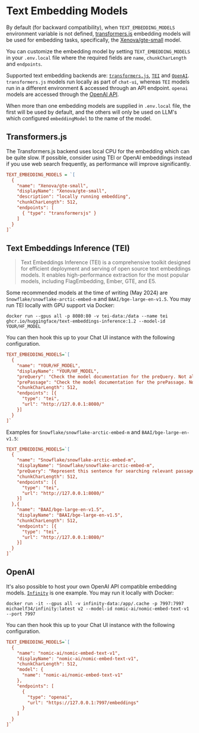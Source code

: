 # Text Embedding Models

By default (for backward compatibility), when `TEXT_EMBEDDING_MODELS` environment variable is not defined, [transformers.js](https://huggingface.co/docs/transformers.js) embedding models will be used for embedding tasks, specifically, the [Xenova/gte-small](https://huggingface.co/Xenova/gte-small) model.

You can customize the embedding model by setting `TEXT_EMBEDDING_MODELS` in your `.env.local` file where the required fields are `name`, `chunkCharLength` and `endpoints`.

Supported text embedding backends are: [`transformers.js`](https://huggingface.co/docs/transformers.js), [`TEI`](https://github.com/huggingface/text-embeddings-inference) and [`OpenAI`](https://platform.openai.com/docs/guides/embeddings). `transformers.js` models run locally as part of `chat-ui`, whereas `TEI` models run in a different environment & accessed through an API endpoint. `openai` models are accessed through the [OpenAI API](https://platform.openai.com/docs/guides/embeddings).

When more than one embedding models are supplied in `.env.local` file, the first will be used by default, and the others will only be used on LLM's which configured `embeddingModel` to the name of the model.

## Transformers.js

The Transformers.js backend uses local CPU for the embedding which can be quite slow. If possible, consider using TEI or OpenAI embeddings instead if you use web search frequently, as performance will improve significantly.

```ini
TEXT_EMBEDDING_MODELS = `[
  {
    "name": "Xenova/gte-small",
    "displayName": "Xenova/gte-small",
    "description": "locally running embedding",
    "chunkCharLength": 512,
    "endpoints": [
      { "type": "transformersjs" }
    ]
  }
]`
```

## Text Embeddings Inference (TEI)

> Text Embeddings Inference (TEI) is a comprehensive toolkit designed for efficient deployment and serving of open source text embeddings models. It enables high-performance extraction for the most popular models, including FlagEmbedding, Ember, GTE, and E5.

Some recommended models at the time of writing (May 2024) are `Snowflake/snowflake-arctic-embed-m` and `BAAI/bge-large-en-v1.5`. You may run TEI locally with GPU support via Docker:

`docker run --gpus all -p 8080:80 -v tei-data:/data --name tei ghcr.io/huggingface/text-embeddings-inference:1.2 --model-id YOUR/HF_MODEL`

You can then hook this up to your Chat UI instance with the following configuration.

```ini
TEXT_EMBEDDING_MODELS=`[
  {
    "name": "YOUR/HF_MODEL",
    "displayName": "YOUR/HF_MODEL",
    "preQuery": "Check the model documentation for the preQuery. Not all models have one",
    "prePassage": "Check the model documentation for the prePassage. Not all models have one",
    "chunkCharLength": 512,
    "endpoints": [{
      "type": "tei",
      "url": "http://127.0.0.1:8080/"
    }]
  }
]`
```

Examples for `Snowflake/snowflake-arctic-embed-m` and `BAAI/bge-large-en-v1.5`:

```ini
TEXT_EMBEDDING_MODELS=`[
  {
    "name": "Snowflake/snowflake-arctic-embed-m",
    "displayName": "Snowflake/snowflake-arctic-embed-m",
    "preQuery": "Represent this sentence for searching relevant passages: ",
    "chunkCharLength": 512,
    "endpoints": [{
      "type": "tei",
      "url": "http://127.0.0.1:8080/"
    }]
  },{
    "name": "BAAI/bge-large-en-v1.5",
    "displayName": "BAAI/bge-large-en-v1.5",
    "chunkCharLength": 512,
    "endpoints": [{
      "type": "tei",
      "url": "http://127.0.0.1:8080/"
    }]
  }
]`
```

## OpenAI

It's also possible to host your own OpenAI API compatible embedding models. [`Infinity`](https://github.com/michaelfeil/infinity) is one example. You may run it locally with Docker:

`docker run -it --gpus all -v infinity-data:/app/.cache -p 7997:7997 michaelf34/infinity:latest v2 --model-id nomic-ai/nomic-embed-text-v1 --port 7997`

You can then hook this up to your Chat UI instance with the following configuration.

```ini
TEXT_EMBEDDING_MODELS=`[
  {
    "name": "nomic-ai/nomic-embed-text-v1",
    "displayName": "nomic-ai/nomic-embed-text-v1",
    "chunkCharLength": 512,
    "model": {
      "name": "nomic-ai/nomic-embed-text-v1"
    },
    "endpoints": [
      {
        "type": "openai",
        "url": "https://127.0.0.1:7997/embeddings"
      }
    ]
  }
]`
```
